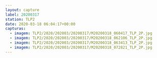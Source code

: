 ```yaml
---
layout: capture
label: 20200317
station: TLP2
date: 2020-03-18 06:04:17+00:00
capturas:
  - imagem: TLP2/2020/202003/20200317/M20200318_060417_TLP_2P.jpg
  - imagem: TLP2/2020/202003/20200317/M20200318_062106_TLP_2P.jpg
  - imagem: TLP2/2020/202003/20200317/M20200318_063413_TLP_2P.jpg
  - imagem: TLP2/2020/202003/20200317/M20200318_072821_TLP_2P.jpg
---
```

